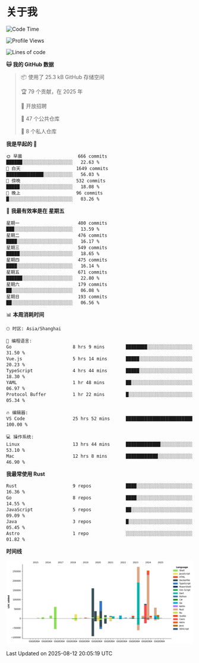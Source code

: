 # 关于我

<!--START_SECTION:waka-->
![Code Time](http://img.shields.io/badge/Code%20Time-4%2C037%20hrs%2013%20mins-blue)

![Profile Views](http://img.shields.io/badge/%E4%B8%AA%E4%BA%BA%E8%B5%84%E6%96%99%E8%A7%82%E7%9C%8B%E6%AC%A1%E6%95%B0-0-blue)

![Lines of code](https://img.shields.io/badge/%E4%BB%8E%E3%80%8CHello%20World%E3%80%8D%E8%B5%B7%E6%88%91%E5%B7%B2%E7%BB%8F%E5%86%99%E4%BA%86-1.2%20million%20%E8%A1%8C%E4%BB%A3%E7%A0%81-blue)

**🐱 我的 GitHub 数据** 

> 📦  使用了 25.3 kB GitHub 存储空间 
 > 
> 🏆 79 个贡献，在 2025 年
 > 
> 💼 开放招聘
 > 
> 📜 47 个公共仓库 
 > 
> 🔑 8 个私人仓库 
 > 
**我是早起的 🐤** 

```text
🌞 早晨                     666 commits         ██████░░░░░░░░░░░░░░░░░░░   22.63 % 
🌆 白天                     1649 commits        ██████████████░░░░░░░░░░░   56.03 % 
🌃 傍晚                     532 commits         █████░░░░░░░░░░░░░░░░░░░░   18.08 % 
🌙 晚上                     96 commits          █░░░░░░░░░░░░░░░░░░░░░░░░   03.26 % 
```
📅 **我最有效率是在 星期五** 

```text
星期一                      400 commits         ███░░░░░░░░░░░░░░░░░░░░░░   13.59 % 
星期二                      476 commits         ████░░░░░░░░░░░░░░░░░░░░░   16.17 % 
星期三                      549 commits         █████░░░░░░░░░░░░░░░░░░░░   18.65 % 
星期四                      475 commits         ████░░░░░░░░░░░░░░░░░░░░░   16.14 % 
星期五                      671 commits         ██████░░░░░░░░░░░░░░░░░░░   22.80 % 
星期六                      179 commits         ██░░░░░░░░░░░░░░░░░░░░░░░   06.08 % 
星期日                      193 commits         ██░░░░░░░░░░░░░░░░░░░░░░░   06.56 % 
```


📊 **本周消耗时间** 

```text
🕑︎ 时区: Asia/Shanghai

💬 编程语言: 
Go                       8 hrs 9 mins        ████████░░░░░░░░░░░░░░░░░   31.50 % 
Vue.js                   5 hrs 14 mins       █████░░░░░░░░░░░░░░░░░░░░   20.23 % 
TypeScript               4 hrs 44 mins       █████░░░░░░░░░░░░░░░░░░░░   18.30 % 
YAML                     1 hr 48 mins        ██░░░░░░░░░░░░░░░░░░░░░░░   06.97 % 
Protocol Buffer          1 hr 22 mins        █░░░░░░░░░░░░░░░░░░░░░░░░   05.34 % 

🔥 编辑器: 
VS Code                  25 hrs 52 mins      █████████████████████████   100.00 % 

💻 操作系统: 
Linux                    13 hrs 44 mins      █████████████░░░░░░░░░░░░   53.10 % 
Mac                      12 hrs 8 mins       ████████████░░░░░░░░░░░░░   46.90 % 
```

**我最常使用 Rust** 

```text
Rust                     9 repos             ████░░░░░░░░░░░░░░░░░░░░░   16.36 % 
Go                       8 repos             ████░░░░░░░░░░░░░░░░░░░░░   14.55 % 
JavaScript               5 repos             ██░░░░░░░░░░░░░░░░░░░░░░░   09.09 % 
Java                     3 repos             █░░░░░░░░░░░░░░░░░░░░░░░░   05.45 % 
Astro                    1 repo              ░░░░░░░░░░░░░░░░░░░░░░░░░   01.82 % 
```



**时间线**

![Lines of Code chart](https://raw.githubusercontent.com/catusax/catusax/master/assets/bar_graph.png)


 Last Updated on 2025-08-12 20:05:19 UTC
<!--END_SECTION:waka-->
